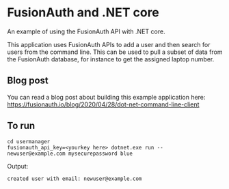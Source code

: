 # FusionAuth and .NET core 

An example of using the FusionAuth API with .NET core.

This application uses FusionAuth APIs to add a user and then search for users from the command line. This can be used to pull a subset of data from the FusionAuth database, for instance to get the assigned laptop number.

## Blog post

You can read a blog post about building this example application here: https://fusionauth.io/blog/2020/04/28/dot-net-command-line-client

## To run

```
cd usermanager
fusionauth_api_key=<yourkey here> dotnet.exe run -- newuser@example.com mysecurepassword blue
```

Output:
```
created user with email: newuser@example.com
```

